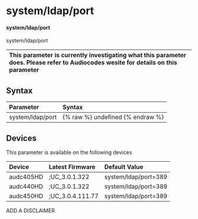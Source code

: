 ﻿---
description: system/ldap/port
search: false
---

# system/ldap/port

#### system/ldap/port

system/ldap/port


| This parameter is currently investigating what this parameter does. Please refer to Audiocodes wesite for details on this parameter | 
| :--- |

## Syntax
| Parameter | Syntax |
| :--- | :--- |
|system/ldap/port | {% raw %} undefined {% endraw %}|

## Devices
This parameter is available on the following devices

| Device | Latest Firmware | Default Value |
|:---|:---|:---|
| audc405HD | ;UC_3.0.1.322 | system/ldap/port=389 
| audc440HD | ;UC_3.0.1.322 | system/ldap/port=389 
| audc450HD | ;UC_3.0.4.111.77 | system/ldap/port=389 

ADD A DISCLAIMER
